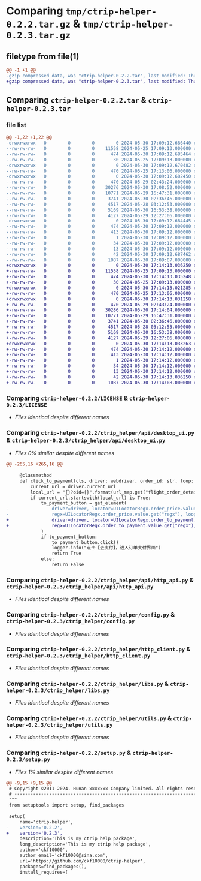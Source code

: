 # Comparing `tmp/ctrip-helper-0.2.2.tar.gz` & `tmp/ctrip-helper-0.2.3.tar.gz`

## filetype from file(1)

```diff
@@ -1 +1 @@
-gzip compressed data, was "ctrip-helper-0.2.2.tar", last modified: Thu May 30 17:09:12 2024, max compression
+gzip compressed data, was "ctrip-helper-0.2.3.tar", last modified: Thu May 30 17:14:13 2024, max compression
```

## Comparing `ctrip-helper-0.2.2.tar` & `ctrip-helper-0.2.3.tar`

### file list

```diff
@@ -1,22 +1,22 @@
-drwxrwxrwx   0        0        0        0 2024-05-30 17:09:12.686440 ctrip-helper-0.2.2/
--rw-rw-rw-   0        0        0    11558 2024-05-25 17:09:13.000000 ctrip-helper-0.2.2/LICENSE
--rw-rw-rw-   0        0        0      474 2024-05-30 17:09:12.685464 ctrip-helper-0.2.2/PKG-INFO
--rw-rw-rw-   0        0        0       30 2024-05-25 17:09:13.000000 ctrip-helper-0.2.2/README.md
-drwxrwxrwx   0        0        0        0 2024-05-30 17:09:12.670482 ctrip-helper-0.2.2/ctrip_helper/
--rw-rw-rw-   0        0        0      470 2024-05-25 17:13:06.000000 ctrip-helper-0.2.2/ctrip_helper/__init__.py
-drwxrwxrwx   0        0        0        0 2024-05-30 17:09:12.682450 ctrip-helper-0.2.2/ctrip_helper/api/
--rw-rw-rw-   0        0        0      470 2024-05-29 02:43:24.000000 ctrip-helper-0.2.2/ctrip_helper/api/__init__.py
--rw-rw-rw-   0        0        0    30276 2024-05-30 17:08:52.000000 ctrip-helper-0.2.2/ctrip_helper/api/desktop_ui.py
--rw-rw-rw-   0        0        0    10771 2024-05-29 16:47:31.000000 ctrip-helper-0.2.2/ctrip_helper/api/http_api.py
--rw-rw-rw-   0        0        0     3741 2024-05-30 02:36:46.000000 ctrip-helper-0.2.2/ctrip_helper/config.py
--rw-rw-rw-   0        0        0     4517 2024-05-28 03:12:53.000000 ctrip-helper-0.2.2/ctrip_helper/http_client.py
--rw-rw-rw-   0        0        0     5169 2024-05-30 16:53:38.000000 ctrip-helper-0.2.2/ctrip_helper/libs.py
--rw-rw-rw-   0        0        0     4127 2024-05-29 12:27:06.000000 ctrip-helper-0.2.2/ctrip_helper/utils.py
-drwxrwxrwx   0        0        0        0 2024-05-30 17:09:12.684445 ctrip-helper-0.2.2/ctrip_helper.egg-info/
--rw-rw-rw-   0        0        0      474 2024-05-30 17:09:12.000000 ctrip-helper-0.2.2/ctrip_helper.egg-info/PKG-INFO
--rw-rw-rw-   0        0        0      413 2024-05-30 17:09:12.000000 ctrip-helper-0.2.2/ctrip_helper.egg-info/SOURCES.txt
--rw-rw-rw-   0        0        0        1 2024-05-30 17:09:12.000000 ctrip-helper-0.2.2/ctrip_helper.egg-info/dependency_links.txt
--rw-rw-rw-   0        0        0       34 2024-05-30 17:09:12.000000 ctrip-helper-0.2.2/ctrip_helper.egg-info/requires.txt
--rw-rw-rw-   0        0        0       13 2024-05-30 17:09:12.000000 ctrip-helper-0.2.2/ctrip_helper.egg-info/top_level.txt
--rw-rw-rw-   0        0        0       42 2024-05-30 17:09:12.687462 ctrip-helper-0.2.2/setup.cfg
--rw-rw-rw-   0        0        0     1087 2024-05-30 17:09:07.000000 ctrip-helper-0.2.2/setup.py
+drwxrwxrwx   0        0        0        0 2024-05-30 17:14:13.036250 ctrip-helper-0.2.3/
+-rw-rw-rw-   0        0        0    11558 2024-05-25 17:09:13.000000 ctrip-helper-0.2.3/LICENSE
+-rw-rw-rw-   0        0        0      474 2024-05-30 17:14:13.035248 ctrip-helper-0.2.3/PKG-INFO
+-rw-rw-rw-   0        0        0       30 2024-05-25 17:09:13.000000 ctrip-helper-0.2.3/README.md
+drwxrwxrwx   0        0        0        0 2024-05-30 17:14:13.021285 ctrip-helper-0.2.3/ctrip_helper/
+-rw-rw-rw-   0        0        0      470 2024-05-25 17:13:06.000000 ctrip-helper-0.2.3/ctrip_helper/__init__.py
+drwxrwxrwx   0        0        0        0 2024-05-30 17:14:13.031258 ctrip-helper-0.2.3/ctrip_helper/api/
+-rw-rw-rw-   0        0        0      470 2024-05-29 02:43:24.000000 ctrip-helper-0.2.3/ctrip_helper/api/__init__.py
+-rw-rw-rw-   0        0        0    30286 2024-05-30 17:14:04.000000 ctrip-helper-0.2.3/ctrip_helper/api/desktop_ui.py
+-rw-rw-rw-   0        0        0    10771 2024-05-29 16:47:31.000000 ctrip-helper-0.2.3/ctrip_helper/api/http_api.py
+-rw-rw-rw-   0        0        0     3741 2024-05-30 02:36:46.000000 ctrip-helper-0.2.3/ctrip_helper/config.py
+-rw-rw-rw-   0        0        0     4517 2024-05-28 03:12:53.000000 ctrip-helper-0.2.3/ctrip_helper/http_client.py
+-rw-rw-rw-   0        0        0     5169 2024-05-30 16:53:38.000000 ctrip-helper-0.2.3/ctrip_helper/libs.py
+-rw-rw-rw-   0        0        0     4127 2024-05-29 12:27:06.000000 ctrip-helper-0.2.3/ctrip_helper/utils.py
+drwxrwxrwx   0        0        0        0 2024-05-30 17:14:13.033263 ctrip-helper-0.2.3/ctrip_helper.egg-info/
+-rw-rw-rw-   0        0        0      474 2024-05-30 17:14:12.000000 ctrip-helper-0.2.3/ctrip_helper.egg-info/PKG-INFO
+-rw-rw-rw-   0        0        0      413 2024-05-30 17:14:12.000000 ctrip-helper-0.2.3/ctrip_helper.egg-info/SOURCES.txt
+-rw-rw-rw-   0        0        0        1 2024-05-30 17:14:12.000000 ctrip-helper-0.2.3/ctrip_helper.egg-info/dependency_links.txt
+-rw-rw-rw-   0        0        0       34 2024-05-30 17:14:12.000000 ctrip-helper-0.2.3/ctrip_helper.egg-info/requires.txt
+-rw-rw-rw-   0        0        0       13 2024-05-30 17:14:12.000000 ctrip-helper-0.2.3/ctrip_helper.egg-info/top_level.txt
+-rw-rw-rw-   0        0        0       42 2024-05-30 17:14:13.036250 ctrip-helper-0.2.3/setup.cfg
+-rw-rw-rw-   0        0        0     1087 2024-05-30 17:14:08.000000 ctrip-helper-0.2.3/setup.py
```

### Comparing `ctrip-helper-0.2.2/LICENSE` & `ctrip-helper-0.2.3/LICENSE`

 * *Files identical despite different names*

### Comparing `ctrip-helper-0.2.2/ctrip_helper/api/desktop_ui.py` & `ctrip-helper-0.2.3/ctrip_helper/api/desktop_ui.py`

 * *Files 0% similar despite different names*

```diff
@@ -265,16 +265,16 @@
 
     @classmethod
     def click_to_payment(cls, driver: webdriver, order_id: str, loop: int = 1, sleep: float = 0, **kwargs) -> bool:
         current_url = driver.current_url
         local_url = "{}?oid={}".format(url_map.get("flight_order_details"), order_id)
         if current_url.startswith(local_url) is True:
             to_payment_button = get_element(
-                driver=driver, locator=UILocatorRegx.order_price.value.get("locator"),
-                regx=UILocatorRegx.order_price.value.get("regx"), loop=loop, sleep=sleep, **kwargs
+                driver=driver, locator=UILocatorRegx.order_to_payment.value.get("locator"),
+                regx=UILocatorRegx.order_to_payment.value.get("regx"), loop=loop, sleep=sleep, **kwargs
             )
             if to_payment_button:
                 to_payment_button.click()
                 logger.info("点击【去支付】，进入订单支付界面")
                 return True
             else:
                 return False
```

### Comparing `ctrip-helper-0.2.2/ctrip_helper/api/http_api.py` & `ctrip-helper-0.2.3/ctrip_helper/api/http_api.py`

 * *Files identical despite different names*

### Comparing `ctrip-helper-0.2.2/ctrip_helper/config.py` & `ctrip-helper-0.2.3/ctrip_helper/config.py`

 * *Files identical despite different names*

### Comparing `ctrip-helper-0.2.2/ctrip_helper/http_client.py` & `ctrip-helper-0.2.3/ctrip_helper/http_client.py`

 * *Files identical despite different names*

### Comparing `ctrip-helper-0.2.2/ctrip_helper/libs.py` & `ctrip-helper-0.2.3/ctrip_helper/libs.py`

 * *Files identical despite different names*

### Comparing `ctrip-helper-0.2.2/ctrip_helper/utils.py` & `ctrip-helper-0.2.3/ctrip_helper/utils.py`

 * *Files identical despite different names*

### Comparing `ctrip-helper-0.2.2/setup.py` & `ctrip-helper-0.2.3/setup.py`

 * *Files 1% similar despite different names*

```diff
@@ -9,15 +9,15 @@
 # Copyright ©2011-2024. Hunan xxxxxxx Company limited. All rights reserved.
 # ---------------------------------------------------------------------------------------------------------
 """
 from setuptools import setup, find_packages
 
 setup(
     name='ctrip-helper',
-    version='0.2.2',
+    version='0.2.3',
     description='This is my ctrip help package',
     long_description='This is my ctrip help package',
     author='ckf10000',
     author_email='ckf10000@sina.com',
     url='https://github.com/ckf10000/ctrip-helper',
     packages=find_packages(),
     install_requires=[
```

